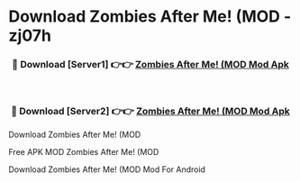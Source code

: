 # Download Zombies After Me! (MOD - zj07h



<div align="center">
<h3>🔴 Download [Server1] 👉👉 <a href="https://momento.my/?title=Zombies_After_Me!_(MOD">Zombies After Me! (MOD Mod Apk</a></h3><br>

<h3>🔴 Download [Server2] 👉👉 <a href="https://momento.my/?title=Zombies_After_Me!_(MOD">Zombies After Me! (MOD Mod Apk</a></h3>
</div>



Download Zombies After Me! (MOD 

Free APK MOD Zombies After Me! (MOD 

Download Zombies After Me! (MOD Mod For Android

